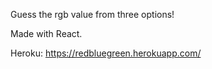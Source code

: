 Guess the rgb value from three options!

Made with React.

Heroku: https://redbluegreen.herokuapp.com/
